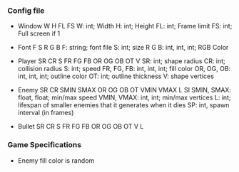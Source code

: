 ### Config file
- Window W H FL FS
  W: int; Width
  H: int; Height
  FL: int; Frame limit
  FS: int; Full screen if 1

- Font F S R G B
  F: string; font file
  S: int; size
  R G B: int, int, int; RGB Color

- Player SR CR S FR FG FB OR OG OB OT V
  SR: int; shape radius
  CR: int; collision radius
  S: int; speed
  FR, FG, FB: int, int, int; fill color
  OR, OG, OB: int, int, int; outline color
  OT: int; outline thickness
  V: shape vertices

- Enemy SR CR SMIN SMAX OR OG OB OT VMIN VMAX L SI
  SMIN, SMAX: float, float; min/max speed
  VMIN, VMAX: int, int; min/max vertices
  L: int; lifespan of smaller enemies that it generates when it dies
  SP: int, spawn interval (in frames)

- Bullet SR CR S FR FG FB OR OG OB OT V L


### Game Specifications
- Enemy fill color is random